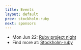 ```yaml
---
title: Events
layout: default
prev: stockholm-ruby
next: sponsors
---
```


* Mon Jun 22: [Ruby project
  night](http://www.meetup.com/sthlmrb/events/215629992/)
* Find more at: [Stockholm-ruby](http://www.meetup.com/sthlmrb/)
